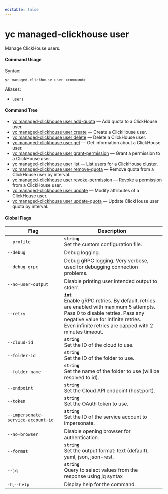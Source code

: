 ```yaml
---
editable: false
---
```


# yc managed-clickhouse user

Manage ClickHouse users.

#### Command Usage

Syntax: 

`yc managed-clickhouse user <command>`

Aliases: 

- `users`

#### Command Tree

- [yc managed-clickhouse user add-quota](add-quota.md) — Add quota to a ClickHouse user.
- [yc managed-clickhouse user create](create.md) — Create a ClickHouse user.
- [yc managed-clickhouse user delete](delete.md) — Delete a ClickHouse user.
- [yc managed-clickhouse user get](get.md) — Get information about a ClickHouse user.
- [yc managed-clickhouse user grant-permission](grant-permission.md) — Grant a permission to a ClickHouse user.
- [yc managed-clickhouse user list](list.md) — List users for a ClickHouse cluster.
- [yc managed-clickhouse user remove-quota](remove-quota.md) — Remove quota from a ClickHouse user by interval.
- [yc managed-clickhouse user revoke-permission](revoke-permission.md) — Revoke a permission from a ClickHouse user.
- [yc managed-clickhouse user update](update.md) — Modify attributes of a ClickHouse user.
- [yc managed-clickhouse user update-quota](update-quota.md) — Update ClickHouse user quota by interval.

#### Global Flags

| Flag | Description |
|----|----|
|`--profile`|<b>`string`</b><br/>Set the custom configuration file.|
|`--debug`|Debug logging.|
|`--debug-grpc`|Debug gRPC logging. Very verbose, used for debugging connection problems.|
|`--no-user-output`|Disable printing user intended output to stderr.|
|`--retry`|<b>`int`</b><br/>Enable gRPC retries. By default, retries are enabled with maximum 5 attempts.<br/>Pass 0 to disable retries. Pass any negative value for infinite retries.<br/>Even infinite retries are capped with 2 minutes timeout.|
|`--cloud-id`|<b>`string`</b><br/>Set the ID of the cloud to use.|
|`--folder-id`|<b>`string`</b><br/>Set the ID of the folder to use.|
|`--folder-name`|<b>`string`</b><br/>Set the name of the folder to use (will be resolved to id).|
|`--endpoint`|<b>`string`</b><br/>Set the Cloud API endpoint (host:port).|
|`--token`|<b>`string`</b><br/>Set the OAuth token to use.|
|`--impersonate-service-account-id`|<b>`string`</b><br/>Set the ID of the service account to impersonate.|
|`--no-browser`|Disable opening browser for authentication.|
|`--format`|<b>`string`</b><br/>Set the output format: text (default), yaml, json, json-rest.|
|`--jq`|<b>`string`</b><br/>Query to select values from the response using jq syntax|
|`-h`,`--help`|Display help for the command.|
